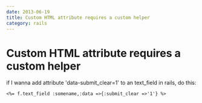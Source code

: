```yaml
---
date: 2013-06-19
title: Custom HTML attribute requires a custom helper
category: rails
---
```

# Custom HTML attribute requires a custom helper

if I wanna add attribute 'data-submit_clear=1' to an text_field in rails, do this:

`<%= f.text_field :somename,:data =>{:submit_clear =>'1'} %>`

 
